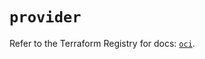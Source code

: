 # `provider`

Refer to the Terraform Registry for docs: [`oci`](https://registry.terraform.io/providers/oracle/oci/6.18.0/docs).
